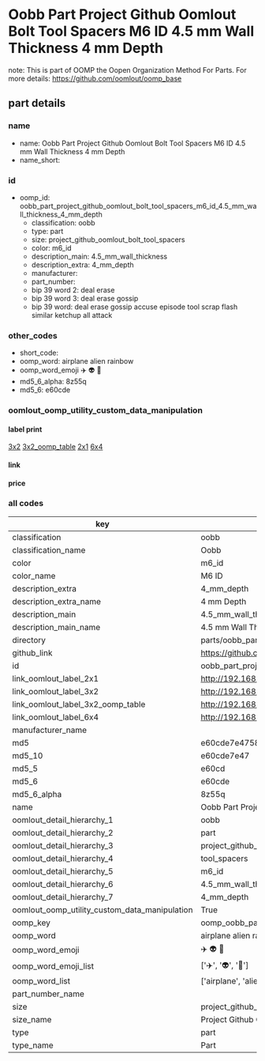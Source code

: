 # Oobb Part Project Github Oomlout Bolt Tool Spacers M6 ID 4.5 mm Wall Thickness 4 mm Depth  

note: This is part of OOMP the Oopen Organization Method For Parts. For more details: https://github.com/oomlout/oomp_base

##  part details
  







### name
* name: Oobb Part Project Github Oomlout Bolt Tool Spacers M6 ID 4.5 mm Wall Thickness 4 mm Depth
* name_short: 
### id
* oomp_id: oobb_part_project_github_oomlout_bolt_tool_spacers_m6_id_4.5_mm_wall_thickness_4_mm_depth
  * classification: oobb
  * type: part
  * size: project_github_oomlout_bolt_tool_spacers
  * color: m6_id
  * description_main: 4.5_mm_wall_thickness
  * description_extra: 4_mm_depth
  * manufacturer: 
  * part_number: 
  * bip 39 word 2: deal erase
  * bip 39 word 3: deal erase gossip
  * bip 39 word: deal erase gossip accuse episode tool scrap flash similar ketchup all attack

### other_codes
* short_code: 
* oomp_word: airplane alien rainbow
* oomp_word_emoji :airplane: :alien: :rainbow:
* md5_6_alpha: 8z55q
* md5_6: e60cde






### oomlout_oomp_utility_custom_data_manipulation
#### label print
[3x2](http://192.168.1.245:1112/?label=oomp%208z55q)
[3x2_oomp_table](http://192.168.1.108:1112/?label=oomp%208z55q)
[2x1](http://192.168.1.242:1112/?label=oomp%208z55q)
[6x4](http://192.168.1.55:1112/?label=oomp%208z55q)    

#### link

                              

#### price







### all codes 
| key | value |  
| --- | --- |  
| classification | oobb |  
| classification_name | Oobb |  
| color | m6_id |  
| color_name | M6 ID |  
| description_extra | 4_mm_depth |  
| description_extra_name | 4 mm Depth |  
| description_main | 4.5_mm_wall_thickness |  
| description_main_name | 4.5 mm Wall Thickness |  
| directory | parts/oobb_part_project_github_oomlout_bolt_tool_spacers_m6_id_4.5_mm_wall_thickness_4_mm_depth |  
| github_link | https://github.com/oomlout/oomlout_oomp_part_src/tree/main/parts/oobb_part_project_github_oomlout_bolt_tool_spacers_m6_id_4.5_mm_wall_thickness_4_mm_depth |  
| id | oobb_part_project_github_oomlout_bolt_tool_spacers_m6_id_4.5_mm_wall_thickness_4_mm_depth |  
| link_oomlout_label_2x1 | http://192.168.1.242:1112/?label=oomp%208z55q |  
| link_oomlout_label_3x2 | http://192.168.1.245:1112/?label=oomp%208z55q |  
| link_oomlout_label_3x2_oomp_table | http://192.168.1.108:1112/?label=oomp%208z55q |  
| link_oomlout_label_6x4 | http://192.168.1.55:1112/?label=oomp%208z55q |  
| manufacturer_name |  |  
| md5 | e60cde7e4758782f92a5f01ac9d319c1 |  
| md5_10 | e60cde7e47 |  
| md5_5 | e60cd |  
| md5_6 | e60cde |  
| md5_6_alpha | 8z55q |  
| name | Oobb Part Project Github Oomlout Bolt Tool Spacers M6 ID 4.5 mm Wall Thickness 4 mm Depth |  
| oomlout_detail_hierarchy_1 | oobb |  
| oomlout_detail_hierarchy_2 | part |  
| oomlout_detail_hierarchy_3 | project_github_bolt |  
| oomlout_detail_hierarchy_4 | tool_spacers |  
| oomlout_detail_hierarchy_5 | m6_id |  
| oomlout_detail_hierarchy_6 | 4.5_mm_wall_thickness |  
| oomlout_detail_hierarchy_7 | 4_mm_depth |  
| oomlout_oomp_utility_custom_data_manipulation | True |  
| oomp_key | oomp_oobb_part_project_github_oomlout_bolt_tool_spacers_m6_id_4.5_mm_wall_thickness_4_mm_depth |  
| oomp_word | airplane alien rainbow |  
| oomp_word_emoji | :airplane: :alien: :rainbow: |  
| oomp_word_emoji_list | [':airplane:', ':alien:', ':rainbow:'] |  
| oomp_word_list | ['airplane', 'alien', 'rainbow'] |  
| part_number_name |  |  
| size | project_github_oomlout_bolt_tool_spacers |  
| size_name | Project Github Oomlout Bolt Tool Spacers |  
| type | part |  
| type_name | Part |  
